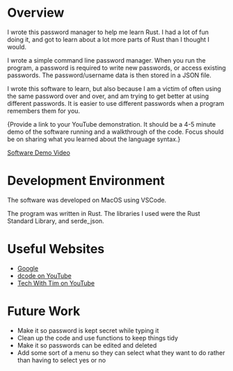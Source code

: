 # Overview

I wrote this password manager to help me learn Rust. I had a lot of fun doing it, and got to learn about a lot more parts of Rust than I thought I would.

I wrote a simple command line password manager. When you run the program, a password is required to write new passwords, or access existing passwords. The password/username data is then stored in a JSON file.

I wrote this software to learn, but also because I am a victim of often using the same password over and over, and am trying to get better at using different passwords. It is easier to use different passwords when a program remembers them for you.

{Provide a link to your YouTube demonstration. It should be a 4-5 minute demo of the software running and a walkthrough of the code. Focus should be on sharing what you learned about the language syntax.}

[Software Demo Video](https://youtu.be/KXMF8vbdy7o)

# Development Environment

The software was developed on MacOS using VSCode.

The program was written in Rust. The libraries I used were the Rust Standard Library, and serde_json.

# Useful Websites

-   [Google](http://google.com)
-   [dcode on YouTube](https://www.youtube.com/@dcode-software)
-   [Tech With Tim on YouTube](https://www.youtube.com/@TechWithTim)

# Future Work

-   Make it so password is kept secret while typing it
-   Clean up the code and use functions to keep things tidy
-   Make it so passwords can be edited and deleted
-   Add some sort of a menu so they can select what they want to do rather than having to select yes or no
